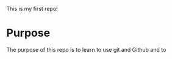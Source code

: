 This is my first repo!

# Purpose

The purpose of this repo is to learn to use git and Github and to 
